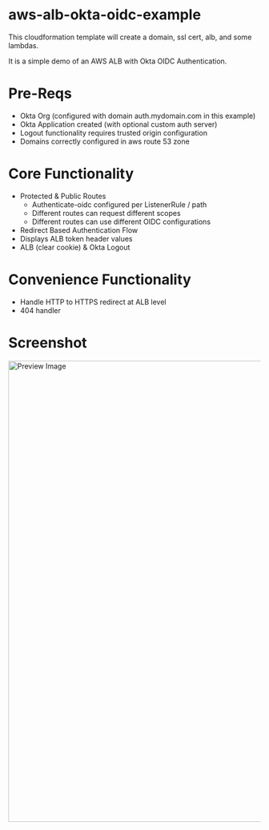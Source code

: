 # aws-alb-okta-oidc-example
This cloudformation template will create a domain, ssl cert, alb, and some lambdas.

It is a simple demo of an AWS ALB with Okta OIDC Authentication.

# Pre-Reqs
* Okta Org (configured with domain auth.mydomain.com in this example)
* Okta Application created (with optional custom auth server)
* Logout functionality requires trusted origin configuration
* Domains correctly configured in aws route 53 zone

# Core Functionality
* Protected & Public Routes
  * Authenticate-oidc configured per ListenerRule / path
  * Different routes can request different scopes
  * Different routes can use different OIDC configurations
* Redirect Based Authentication Flow
* Displays ALB token header values
* ALB (clear cookie) & Okta Logout
  
# Convenience Functionality
* Handle HTTP to HTTPS redirect at ALB level
* 404 handler

# Screenshot
<img width="841" height="919" alt="Preview Image" src="https://github.com/user-attachments/assets/b47af331-9bdc-4fe7-817b-0c258ad85630" />
